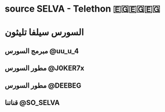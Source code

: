 # source SELVA - Telethon 🇪🇬🇪🇬🇪🇬
#  السورس سيلفا تليثون 

##  مبرمج السورس @uu_u_4

##  مطور السورس @J0KER7x

##  مطور السورس @DEEBEG


##   قناتنا @SO_SELVA











